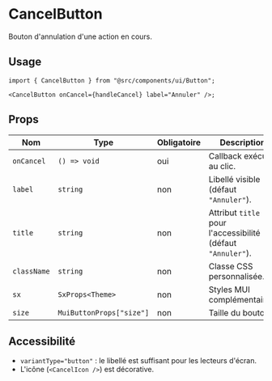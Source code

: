 # CancelButton

Bouton d'annulation d'une action en cours.

## Usage

```tsx
import { CancelButton } from "@src/components/ui/Button";

<CancelButton onCancel={handleCancel} label="Annuler" />;
```

## Props

| Nom         | Type                     | Obligatoire | Description                                                 |
| ----------- | ------------------------ | ----------- | ----------------------------------------------------------- |
| `onCancel`  | `() => void`             | oui         | Callback exécuté au clic.                                   |
| `label`     | `string`                 | non         | Libellé visible (défaut `"Annuler"`).                       |
| `title`     | `string`                 | non         | Attribut `title` pour l'accessibilité (défaut `"Annuler"`). |
| `className` | `string`                 | non         | Classe CSS personnalisée.                                   |
| `sx`        | `SxProps<Theme>`         | non         | Styles MUI complémentaires.                                 |
| `size`      | `MuiButtonProps["size"]` | non         | Taille du bouton.                                           |

## Accessibilité

- `variantType="button"` : le libellé est suffisant pour les lecteurs d'écran.
- L'icône (`<CancelIcon />`) est décorative.
